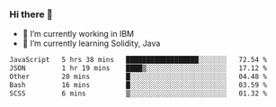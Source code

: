 ### Hi there 👋

<!--
**mathcodeman/mathcodeman** is a ✨ _special_ ✨ repository because its `README.md` (this file) appears on your GitHub profile.

Here are some ideas to get you started:

- 🔭 I’m currently working on ...
- 🌱 I’m currently learning ...
- 👯 I’m looking to collaborate on ...
- 🤔 I’m looking for help with ...
- 💬 Ask me about ...
- 📫 How to reach me: ...
- 😄 Pronouns: ...
- ⚡ Fun fact: ...
-->

- 🔭 I’m currently working in IBM
- 🌱 I’m currently learning Solidity, Java

<!--START_SECTION:waka-->

```txt
JavaScript   5 hrs 38 mins   ██████████████████░░░░░░░   72.54 %
JSON         1 hr 19 mins    ████▒░░░░░░░░░░░░░░░░░░░░   17.12 %
Other        20 mins         █░░░░░░░░░░░░░░░░░░░░░░░░   04.48 %
Bash         16 mins         █░░░░░░░░░░░░░░░░░░░░░░░░   03.59 %
SCSS         6 mins          ▒░░░░░░░░░░░░░░░░░░░░░░░░   01.32 %
```

<!--END_SECTION:waka-->
